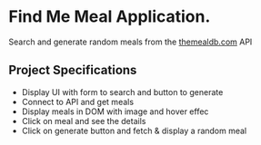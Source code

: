 # Find Me Meal Application.

Search and generate random meals from the [themealdb.com](https://www.themealdb.com) API

## Project Specifications

- Display UI with form to search and button to generate
- Connect to API and get meals
- Display meals in DOM with image and hover effec
- Click on meal and see the details
- Click on generate button and fetch & display a random meal
